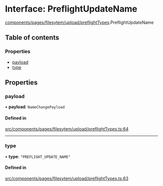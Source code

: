 # Interface: PreflightUpdateName

[components/pages/filesytem/upload/preflightTypes](../wiki/components.pages.filesytem.upload.preflightTypes).PreflightUpdateName

## Table of contents

### Properties

- [payload](../wiki/components.pages.filesytem.upload.preflightTypes.PreflightUpdateName#payload)
- [type](../wiki/components.pages.filesytem.upload.preflightTypes.PreflightUpdateName#type)

## Properties

### payload

• **payload**: `NameChangePayload`

#### Defined in

[src/components/pages/filesytem/upload/preflightTypes.ts:64](https://github.com/ExperimentsByFileFighter/WebApp-PoC-technical-Documentation/blob/5171d3e/src/components/pages/filesytem/upload/preflightTypes.ts#L64)

___

### type

• **type**: ``"PREFLIGHT_UPDATE_NAME"``

#### Defined in

[src/components/pages/filesytem/upload/preflightTypes.ts:63](https://github.com/ExperimentsByFileFighter/WebApp-PoC-technical-Documentation/blob/5171d3e/src/components/pages/filesytem/upload/preflightTypes.ts#L63)
